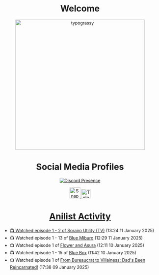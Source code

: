 <div align="center">

# Welcome
<a href="https://github.com/kawarimidoll/typograssy">
    <img alt="typograssy" src="https://typograssy.deno.dev/api?text=%E3%82%88%E3%81%86%E3%81%93%E3%81%9D%E3%81%BF%E3%81%AA%E3%81%95%E3%82%93%20-%20Sheby--&&l0=none&l1=82d9d0&l2=027353&l3=038c4c&l4=01402e&bg=none&frame=none&speed=100&comment=" width="421.99">
</a>

</div>

<div align="center">

# Social Media Profiles

[![Discord Presence](https://lanyard.cnrad.dev/api/612532963938271232)](https://discord.com/users/612532963938271232)


<a href="https://www.snapchat.com/add/a.sheby" title="Snapchat Profile">
    <img src="https://www.freepnglogos.com/uploads/snapchat-logo-png-0.png" width="35" alt="Snapchat Logo" />


<a href="https://t.me/ASheby" title="Telegram Profile">
    <img src="https://www.freepnglogos.com/uploads/telegram-logo-png-0.png" width="30" alt="Telegram Logo" />


</div>

<div align="center">

# Anilist Activity

</div>

<!-- ANILIST_ACTIVITY:start -->

-   📺 Watched episode 1 - 2 of [Sorairo Utility (TV)](https://anilist.co/anime/174596) (13:24 11 January 2025)
-   📺 Watched episode 1 - 13 of [Blue Miburo](https://anilist.co/anime/169258) (12:29 11 January 2025)
-   📺 Watched episode 1 of [Flower and Asura](https://anilist.co/anime/178022) (12:11 10 January 2025)
-   📺 Watched episode 1 - 15 of [Blue Box](https://anilist.co/anime/170942) (11:42 10 January 2025)
-   📺 Watched episode 1 of [From Bureaucrat to Villainess: Dad's Been Reincarnated!](https://anilist.co/anime/172453) (17:38 09 January 2025)

<!-- ANILIST_ACTIVITY:end -->
